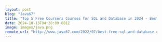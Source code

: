 ```yaml
---
layout: post
blog: "Java67"
title: "Top 5 Free Coursera Courses for SQL and Database in 2024 - Best of Lot [UPDATED]"
date: 2024-10-13T04:38:00.001Z
image: images/java.png
remote_url: "http://www.java67.com/2022/07/best-free-sql-and-database-courses-on.html"
---
```

